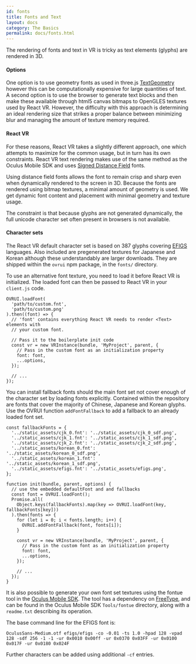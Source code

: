 ```yaml
---
id: fonts
title: Fonts and Text
layout: docs
category: The Basics
permalink: docs/fonts.html
---
```


The rendering of fonts and text in VR is tricky as text elements (glyphs) are rendered in 3D.

#### Options

One option is to use geometry fonts as used in three.js [TextGeometry](https://github.com/mrdoob/three.js/blob/master/src/geometries/TextGeometry.js) however this can be computationally expensive for large quantities of text. A second option is to use the browser to generate text blocks and then make these available through html5 canvas bitmaps to OpenGLES textures used by React VR. However, the difficulty with this approach is determining an ideal rendering size that strikes a proper balance between minimizing blur and managing the amount of texture memory required.

#### React VR

For these reasons, React VR takes a slightly different approach, one which attempts to maximize for the common usage, but in turn has its own constraints. React VR text rendering makes use of the same method as the Oculus Mobile SDK and uses [Signed Distance Field](http://www.valvesoftware.com/publications/2007/SIGGRAPH2007_AlphaTestedMagnification.pdf) fonts.

Using distance field fonts allows the font to remain crisp and sharp even when dynamically rendered to the screen in 3D. Because the fonts are rendered using bitmap textures, a minimal amount of geometry is used. We get dynamic font content and placement with minimal geometry and texture usage.

The constraint is that because glyphs are not generated dynamically, the full unicode character set often present in browsers is not available.

#### Character sets

The React VR default character set is based on 387 glyphs covering [EFIGS](https://en.wiktionary.org/wiki/EFIGS) languages. Also included are pregenerated textures for Japanese and Korean although these understandably are larger downloads. They are shipped within the `ovrui` npm package, in the `fonts/` directory.

To use an alternative font texture, you need to load it before React VR is initialized. The loaded font can then be passed to React VR in your `client.js` code.

```
OVRUI.loadFont(
  'path/to/custom.fnt',
  'path/to/custom.png'
).then((font) => {
  // 'font' contains everything React VR needs to render <Text> elements with
  // your custom font.

  // Pass it to the boilerplate init code
  const vr = new VRInstance(bundle, 'MyProject', parent, {
    // Pass in the custom font as an initialization property
    font: font,
    ...options,
  });

  // ...
});
```

You can install fallback fonts should the main font set not cover enough of the character set by loading fonts explicitly. Contained within the repository are fonts that cover the majority of Chinese, Japanese and Korean glyphs. Use the OVRUI function `addFontFallback` to add a fallback to an already loaded font set.

```
const fallbackFonts = {
  '../static_assets/cjk_0.fnt': '../static_assets/cjk_0_sdf.png',
  '../static_assets/cjk_1.fnt': '../static_assets/cjk_1_sdf.png',
  '../static_assets/cjk_2.fnt': '../static_assets/cjk_2_sdf.png',
  '../static_assets/korean_0.fnt': '../static_assets/korean_0_sdf.png',
  '../static_assets/korean_1.fnt': '../static_assets/korean_1_sdf.png',
  '../static_assets/efigs.fnt': '../static_assets/efigs.png',
};

function init(bundle, parent, options) {
  // use the embedded defaultFont and and fallbacks
  const font = OVRUI.loadFont();
  Promise.all(
    Object.keys(fallbackFonts).map(key => OVRUI.loadFont(key, fallbackFonts[key]))
  ).then(fonts => {
    for (let i = 0; i < fonts.length; i++) {
      OVRUI.addFontFallback(font, fonts[i]);
    }

    const vr = new VRInstance(bundle, 'MyProject', parent, {
      // Pass in the custom font as an initialization property
      font: font,
      ...options,
    });

    // ...
  });
}
```

It is also possible to generate your own font set textures using the fontue tool in the [Oculus Mobile SDK](https://developer.oculus.com/downloads/). The tool has a dependency on [FreeType](https://www.freetype.org), and can be found in the Oculus Mobile SDK `Tools/fontue` directory, along with a `readme.txt` describing its operation.

The base command line for the EFIGS font is:

```
OculusSans-Medium.otf efigs/efigs -co -0.01 -ts 1.0 -hpad 128 -vpad 128 -sdf 256 -1 -1 -ur 0x0010 0x00ff -ur 0x0370 0x03FF -ur 0x0100 0x017F -ur 0x0180 0x024F
```

Further characters can be added using additional `-cf` entries.
